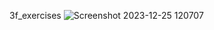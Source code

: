 3f_exercises
![Screenshot 2023-12-25 120707](https://github.com/tapas37/html-css-projects/assets/119745656/d4e03e0c-257f-4d58-9984-4fc578413c23)
